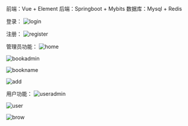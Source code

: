 前端：Vue + Element
后端：Springboot + Mybits 
数据库：Mysql + Redis   
     
登录： 
![login](https://github.com/user-attachments/assets/34161e2f-259b-4498-8073-808677b38e19)

注册：
![register](https://github.com/user-attachments/assets/e0b7f38d-5e23-43d4-b99b-618e0d6df477)

管理员功能：
![home](https://github.com/user-attachments/assets/2779fb64-9a1a-4178-a98d-edd8ffc3332b)

![bookadmin](https://github.com/user-attachments/assets/1142195c-10ec-4e51-bb41-b8a75d202a12)

![bookname](https://github.com/user-attachments/assets/3f8a9194-b805-4174-8939-8bb52a5bdacb)

![add](https://github.com/user-attachments/assets/ca88808a-2c3a-433e-a465-4660093a43b1)

用户功能：
![useradmin](https://github.com/user-attachments/assets/21297a83-e82a-4d11-96f7-b48f4cdba1f6)

![user](https://github.com/user-attachments/assets/e124a085-aed5-47d2-b894-b3c64bc51b36)

![brow](https://github.com/user-attachments/assets/6cc2b7db-7c3a-4fba-ab43-1beb9eb046fa)

